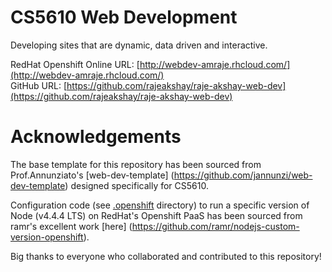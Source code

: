 # CS5610 Web Development
Developing sites that are dynamic, data driven and interactive.

RedHat Openshift Online URL: [http://webdev-amraje.rhcloud.com/](http://webdev-amraje.rhcloud.com/)  
GitHub URL: [https://github.com/rajeakshay/raje-akshay-web-dev](https://github.com/rajeakshay/raje-akshay-web-dev)

# Acknowledgements
The base template for this repository has been sourced from Prof.Annunziato's [web-dev-template] (https://github.com/jannunzi/web-dev-template) designed specifically for CS5610.

Configuration code (see [.openshift](https://github.com/rajeakshay/raje-akshay-web-dev/tree/master/.openshift) directory) to run a specific version of Node (v4.4.4 LTS) on RedHat's Openshift PaaS has been sourced from ramr's excellent work [here] (https://github.com/ramr/nodejs-custom-version-openshift).

Big thanks to everyone who collaborated and contributed to this repository!
